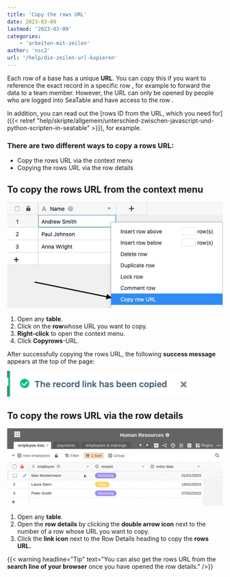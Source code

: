 ```yaml
---
title: 'Copy the rows URL'
date: 2023-03-09
lastmod: '2023-03-09'
categories:
    - 'arbeiten-mit-zeilen'
author: 'nsc2'
url: '/help/die-zeilen-url-kopieren'
---
```


Each row of a base has a unique **URL**. You can copy this if you want to reference the exact record in a specific row , for example to forward the data to a team member. However, the URL can only be opened by people who are logged into SeaTable and have access to the row .

In addition, you can read out the [rows ID from the URL, which you need for]({{< relref "help/skripte/allgemein/unterschied-zwischen-javascript-und-python-scripten-in-seatable" >}}), for example.

### There are two different ways to copy a rows URL:

- Copy the rows URL via the context menu
- Copying the rows URL via the row details

## To copy the rows URL from the context menu

![Copying the rows URL via the table view](images/copy-cell-URL.jpg)

1. Open any **table**.
2. Click on the **row**whose URL you want to copy.
3. **Right-click** to open the context menu.
4. Click **Copyrows**\-URL.

After successfully copying the rows URL, the following **success message** appears at the top of the page:

![Knocking success message on successful copying of rows URL](images/Erfolgsmeldung-Kopieren-Zeilen-URL.png)

## To copy the rows URL via the row details

![Copying the rows URL via the row details](images/copy-URL-1.gif)

1. Open any **table**.
2. Open the **row details** by clicking the **double arrow icon** next to the number of a row whose URL you want to copy.
3. Click the **link icon** next to the Row Details heading to copy the **rows URL.**

{{< warning  headline="Tip"  text="You can also get the rows URL from the **search line of your browser** once you have opened the row details." />}}
